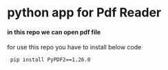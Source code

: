 # python app for Pdf Reader

<h4> in this repo we can open pdf file </h4>
<p> for use this repo you have to install below code </p>
<code> pip install PyPDF2==1.26.0</code>
